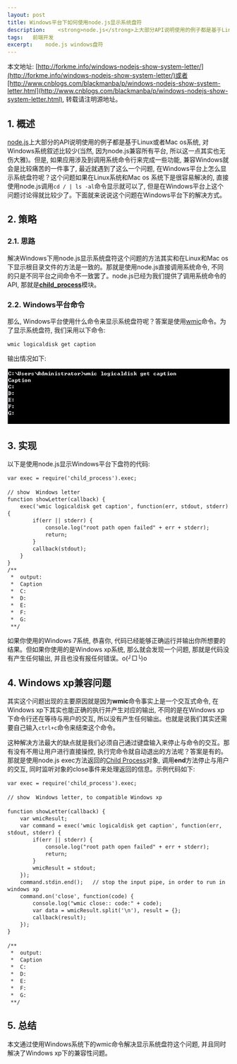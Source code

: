 ```yaml
---
layout: post
title: Windows平台下如何使用node.js显示系统盘符
description:	<strong>node.js</strong>上大部分API说明使用的例子都是基于Linux或者Mac os系统, 对Windows系统叙述比较少(当然, 因为node.js兼容所有平台, 所以这一点其实也无伤大雅)。但是, 如果应用涉及到调用系统命令行来完成一些功能, 兼容Windows就会是比较痛苦的一件事了, 最近就遇到了一个问题, 在Windows平台上怎么显示系统盘符呢？这个问题如果在Linux系统和Mac os 系统下是很容易解决的, 直接使用node.js调用cd / | ls -al命令显示就可以了, 但是在Windows平台上这个问题讨论得就比较少了。下面就来说说这个问题在Windows平台下的解决方式......<a href="/windows-nodejs-show-system-letter" title="阅读全文">阅读全文</a>
tags:	前端开发
excerpt:	node.js windows盘符
---
```

本文地址: [http://forkme.info/windows-nodejs-show-system-letter/](http://forkme.info/windows-nodejs-show-system-letter/)或者[http://www.cnblogs.com/blackmanba/p/windows-nodejs-show-system-letter.html](http://www.cnblogs.com/blackmanba/p/windows-nodejs-show-system-letter.html), 转载请注明源地址。

## 1. 概述

[node.js][]上大部分的API说明使用的例子都是基于Linux或者Mac os系统, 对Windows系统叙述比较少(当然, 因为node.js兼容所有平台, 所以这一点其实也无伤大雅)。但是, 如果应用涉及到调用系统命令行来完成一些功能, 兼容Windows就会是比较痛苦的一件事了, 最近就遇到了这么一个问题, 在Windows平台上怎么显示系统盘符呢？这个问题如果在Linux系统和Mac os 系统下是很容易解决的, 直接使用node.js调用```cd / | ls -al```命令显示就可以了, 但是在Windows平台上这个问题讨论得就比较少了。下面就来说说这个问题在Windows平台下的解决方式。

## 2. 策略
### 2.1. 思路
解决Windows下用node.js显示系统盘符这个问题的方法其实和在Linux和Mac os下显示根目录文件的方法是一致的。那就是使用node.js直接调用系统命令, 不同的只是不同平台之间命令不一致罢了。node.js已经为我们提供了调用系统命令的API, 那就是[**child_process**][]模块。

### 2.2. Windows平台命令
那么, Windows平台使用什么命令来显示系统盘符呢？答案是使用[wmic][]命令。为了显示系统盘符, 我们采用以下命令:
	
	wmic logicaldisk get caption

输出情况如下:

![Git Bash](/images/windowsletter/wmic.png)

## 3. 实现
以下是使用node.js显示Windows平台下盘符的代码:

	var exec = require('child_process').exec;

	// show  Windows letter
	function showLetter(callback) {
		exec('wmic logicaldisk get caption', function(err, stdout, stderr) {
	        if(err || stderr) {
	            console.log("root path open failed" + err + stderr);
	            return;
	        }
	        callback(stdout);
    	}
	}
	/**
	 *  output:
	 *  Caption
	 *  C:
	 *  D:
	 *  E:
	 *  F:
	 *  G:
	 **/

如果你使用的Windows 7系统, 恭喜你, 代码已经能够正确运行并输出你所想要的结果。但如果你使用的是Windows xp系统, 那么就会发现一个问题, 那就是代码没有产生任何输出, 并且也没有报任何错误。o(╯□╰)o

## 4. Windows xp兼容问题
其实这个问题出现的主要原因就是因为**wmic**命令事实上是一个交互式命令, 在Windows xp下其实也能正确的执行并产生对应的输出, 不同的是在Windows xp下命令行还在等待与用户的交互, 所以没有产生任何输出。也就是说我们其实还需要自己输入```ctrl+c```命令来结束这个命令。

这种解决方法最大的缺点就是我们必须自己通过键盘输入来停止与命令的交互。那有没有不用让用户进行直接操控, 执行完命令就自动退出的方法呢？答案是有的。那就是使用node.js exec方法返回的[Child Process][]对象, 调用**end**方法停止与用户的交互, 同时监听对象的close事件来处理返回的信息。示例代码如下:

	var exec = require('child_process').exec;
 
	// show  Windows letter, to compatible Windows xp
 
	function showLetter(callback) {
	    var wmicResult;
	    var command = exec('wmic logicaldisk get caption', function(err, stdout, stderr) {
	        if(err || stderr) {
	            console.log("root path open failed" + err + stderr);
	            return;
	        }
	        wmicResult = stdout;
	    });
	    command.stdin.end();   // stop the input pipe, in order to run in windows xp
	    command.on('close', function(code) {
	        console.log("wmic close:: code:" + code);
	        var data = wmicResult.split('\n'), result = {};
	        callback(result);
	    });
	}
	 
	/**
	 *  output:
	 *  Caption
	 *  C:
	 *  D:
	 *  E:
	 *  F:
	 *  G:
	 **/

## 5. 总结
本文通过使用Windows系统下的wmic命令解决显示系统盘符这个问题, 并且同时解决了Windows xp下的兼容性问题。

[node.js]: http://nodejs.org/
[**child_process**]: http://nodejs.org/api/child_process.html
[wmic]: https://en.wikipedia.org/wiki/Windows_Management_Instrumentation_Command-line
[Child Process]: http://nodejs.org/api/child_process.html#child_process_child_process